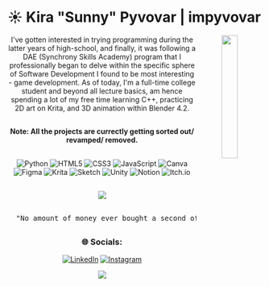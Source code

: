 <!-- README Title Section -->
# ☀️ Kira "Sunny" Pyvovar | impyvovar

<div align="center">

<img src="https://i.pinimg.com/736x/66/39/9f/66399f287fda8b20144a2ecf36ddf6ab.jpg" width="25%" align="right" />
  
I've gotten interested in trying programming during the latter years of high-school, and finally, it was following a DAE (Synchrony Skills Academy) program that I professionally began to delve within the specific sphere of Software Development I found to be most interesting - game development. As of today, I'm a full-time college student and beyond all lecture basics, am hence spending a lot of my free time learning C++, practicing 2D art on Krita, and 3D animation within Blender 4.2. <br/>

<!-- README Note -->
##
<b> Note: All the projects are currectly getting sorted out/ revamped/ removed. </b>

##

<!-- README Tech and Utensil Stack -->
![Python](https://img.shields.io/badge/python-3670A0?style=for-the-badge&logo=python&logoColor=ffdd54) ![HTML5](https://img.shields.io/badge/html5-%23E34F26.svg?style=for-the-badge&logo=html5&logoColor=white) ![CSS3](https://img.shields.io/badge/css3-%231572B6.svg?style=for-the-badge&logo=css3&logoColor=white) ![JavaScript](https://img.shields.io/badge/javascript-%23323330.svg?style=for-the-badge&logo=javascript&logoColor=%23F7DF1E) ![Canva](https://img.shields.io/badge/Canva-%2300C4CC.svg?style=for-the-badge&logo=Canva&logoColor=white) ![Figma](https://img.shields.io/badge/figma-%23F24E1E.svg?style=for-the-badge&logo=figma&logoColor=white) ![Krita](https://img.shields.io/badge/Krita-203759?style=for-the-badge&logo=krita&logoColor=EEF37B) ![Sketch](https://img.shields.io/badge/Sketch-FFB387?style=for-the-badge&logo=sketch&logoColor=black) ![Unity](https://img.shields.io/badge/unity-%23000000.svg?style=for-the-badge&logo=unity&logoColor=white) ![Notion](https://img.shields.io/badge/Notion-%23000000.svg?style=for-the-badge&logo=notion&logoColor=white) ![Itch.io](https://img.shields.io/badge/Itch-%23FF0B34.svg?style=for-the-badge&logo=Itch.io&logoColor=white)<br/>

<!-- README GitHub Stats -->
##

![](https://github-readme-stats.vercel.app/api?username=impyvovar&theme=gruvbox&hide_border=false&include_all_commits=false&count_private=false)<br/>

<!-- README Howard Stark Quote -->
##
<pre>
  "No amount of money ever bought a second of time." - Howard Stark
</pre>
##

<!-- README Socials -->
### 🌐 Socials: 
[![LinkedIn](https://img.shields.io/badge/LinkedIn-%230077B5.svg?logo=linkedin&logoColor=white)](https://linkedin.com/in/kira-pyvovar-7987b9266) 
[![Instagram](https://img.shields.io/badge/Instagram-%23E4405F.svg?logo=Instagram&logoColor=white)](https://instagram.com/sunny_the_nerd) <br/>

[![](https://visitcount.itsvg.in/api?id=impyvovar&icon=0&color=2)](https://visitcount.itsvg.in)

</div>
